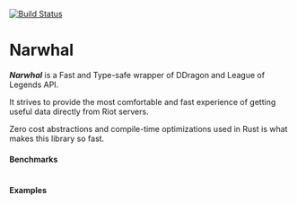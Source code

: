 [![Build Status](https://travis-ci.com/Drevoed/narwhal.svg?branch=master)](https://travis-ci.com/Drevoed/narwhal)
# Narwhal

***Narwhal*** is a Fast and Type-safe wrapper of DDragon and League of
Legends API.

It strives to provide the most comfortable and fast experience of
getting useful data directly from Riot servers.

Zero cost abstractions and compile-time optimizations used in Rust is
what makes this library so fast.

#### Benchmarks

```rust
```

#### Examples

```rust
```